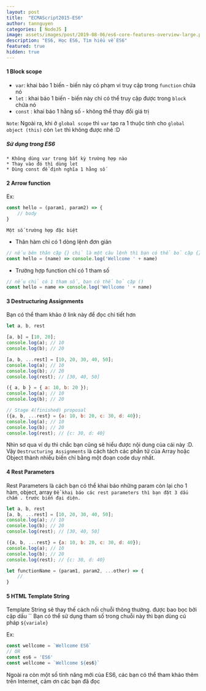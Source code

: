 ```yaml
---
layout: post
title:  "ECMAScript2015-ES6"
author: tannguyen
categories: [ NodeJS ]
image: assets/images/post/2019-08-06/es6-core-features-overview-large.png
description: "ES6, Học ES6, Tìm hiểu về ES6"
featured: true
hidden: true
---
```


#### 1 Block scope
* `var`: khai báo 1 biến - biến này có phạm vi truy cập trong `function` chứa nó 
* `let` : khai bảo 1 biến - biến này chỉ có thể truy cập được trong `block` chứa nó
* `const` : khai báo 1 hằng số - không thể thay đổi giá trị

`Note`: Ngoài ra, khi ở `global scope` thì `var` tạo ra 1 thuộc tính cho `global object (this)` còn `let` thì không được nhé :D 

##### Sử dụng trong ES6 
```text
* Không dùng var trong bất kỳ trường hợp nào
* Thay vào đó thì dùng let
* Dùng const để định nghĩa 1 hằng số 
```
#### 2 Arrow function
Ex:
```javascript
const hello = (param1, param2) => {
    // body 
}
```
`Một số trường hợp đặc biệt`
* Thân hàm chỉ có 1 dòng lệnh đơn giản
```javascript
// nếu bên thân cặp {} chỉ là một câu lệnh thì bạn có thể bỏ cặp {}
const hello = (name) => console.log('Wellcome ' + name)
```
* Trường hợp function chỉ có 1 tham số 
```javascript
// nếu chỉ có 1 tham số, bạn có thể bỏ cặp ()
const hello = name => console.log('Wellcome ' + name)
```
#### 3 Destructuring Assignments
Bạn có thể tham khảo ở link này để đọc chi tiết hơn

```javascript
let a, b, rest

[a, b] = [10, 20];
console.log(a); // 10
console.log(b); // 20

[a, b, ...rest] = [10, 20, 30, 40, 50];
console.log(a); // 10
console.log(b); // 20
console.log(rest); // [30, 40, 50]

({ a, b } = { a: 10, b: 20 });
console.log(a); // 10
console.log(b); // 20

// Stage 4(finished) proposal
({a, b, ...rest} = {a: 10, b: 20, c: 30, d: 40});
console.log(a); // 10
console.log(b); // 20
console.log(rest); // {c: 30, d: 40}
```
Nhìn sơ qua ví dụ thì chắc bạn cũng sẽ hiểu được nội dung của cái này :D.
 Vậy `Destructuring Assignments` là cách tách các phần tử của Array hoặc Object thành nhiều biến chỉ bằng một đoạn code duy nhất.
#### 4 Rest Parameters
Rest Parameters là cách bạn có thể khai báo những param còn lại cho 1 hàm, object, array
`Để khai báo các rest parameters thì bạn đặt 3 dấu chấm . trước biến đại diện.`
```javascript
let a, b, rest
[a, b, ...rest] = [10, 20, 30, 40, 50];
console.log(a); // 10
console.log(b); // 20
console.log(rest); // [30, 40, 50]

({a, b, ...rest} = {a: 10, b: 20, c: 30, d: 40});
console.log(a); // 10
console.log(b); // 20
console.log(rest); // {c: 30, d: 40}

let functionName = (param1, param2, ...other) => {
    //
}
```
#### 5 HTML Template String
Template String sẽ thay thế cách nối chuỗi thông thường. được bao bọc bởi cặp dấu ``
Bạn có thể sử dụng tham số trong chuỗi này thì bạn dùng cú pháp `${variale}`

Ex: 
```javascript
const wellcome = `Wellcome ES6`
// OR
const es6 = 'ES6'
const wellcome = `Wellcome ${es6}`
```

Ngoài ra còn một số tính năng mới của ES6, các bạn có thể tham khảo thêm trên Internet, cảm ơn các bạn đã đọc 
